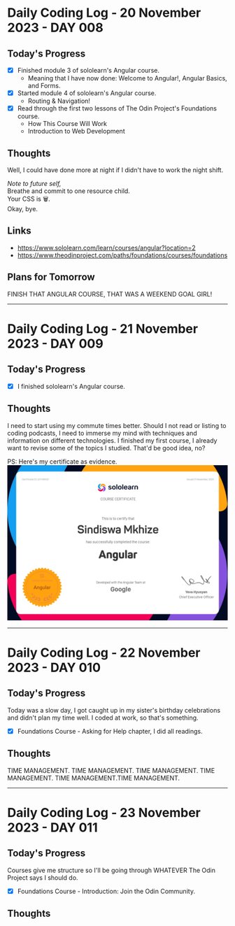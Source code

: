 # Daily Coding Log - 20 November 2023 - DAY 008

## Today's Progress

- [x] Finished module 3 of sololearn's Angular course.
   - Meaning that I have now done: Welcome to Angular!, Angular Basics, and Forms.
- [x] Started module 4 of sololearn's Angular course.
   - Routing & Navigation!
- [x] Read through the first two lessons of The Odin Project's Foundations course.
   - How This Course Will Work
   - Introduction to Web Development

## Thoughts

Well, I could have done more at night if I didn't have to work the night shift. 

_Note to future self,_\
Breathe and commit to one resource child.\
Your CSS is 🗑️.\
Okay, bye.

## Links

- https://www.sololearn.com/learn/courses/angular?location=2
- https://www.theodinproject.com/paths/foundations/courses/foundations

## Plans for Tomorrow

FINISH THAT ANGULAR COURSE, THAT WAS A WEEKEND GOAL GIRL!

---
# Daily Coding Log - 21 November 2023 - DAY 009
## Today's Progress

- [x] I finished sololearn's Angular course.

## Thoughts

I need to start using my commute times better. Should I not read or listing to coding podcasts, I need to immerse my mind with techniques and information on different technologies.
I finished my first course, I already want to revise some of the topics I studied. That'd be good idea, no?

PS: Here's my certificate as evidence.
![Coding Image](assets/certificates/sololearn-angular.jpg)

---
# Daily Coding Log - 22 November 2023 - DAY 010
## Today's Progress

Today was a slow day, I got caught up in my sister's birthday celebrations and didn't plan my time well. I coded at work, so that's something.
- [x] Foundations Course - Asking for Help chapter, I did all readings.

## Thoughts

TIME MANAGEMENT. TIME MANAGEMENT. TIME MANAGEMENT. TIME MANAGEMENT. TIME MANAGEMENT.TIME MANAGEMENT.

---
# Daily Coding Log - 23 November 2023 - DAY 011
## Today's Progress

Courses give me structure so I'll be going through WHATEVER The Odin Project says I should do.
- [x] Foundations Course - Introduction: Join the Odin Community.

## Thoughts


